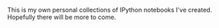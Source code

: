 This is my own personal collections of IPython notebooks I've created. Hopefully there will be more to come.
